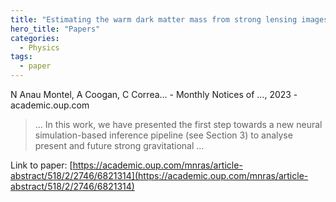 ```yaml
---
title: "Estimating the warm dark matter mass from strong lensing images with truncated marginal neural ratio estimation"
hero_title: "Papers"
categories:
  - Physics
tags:
  - paper
---
```

N Anau Montel, A Coogan, C Correa… - Monthly Notices of …, 2023 - academic.oup.com



>… In this work, we have presented the first step towards a new neural simulation-based inference pipeline (see Section 3) to analyse present and future strong gravitational …

Link to paper: [https://academic.oup.com/mnras/article-abstract/518/2/2746/6821314](https://academic.oup.com/mnras/article-abstract/518/2/2746/6821314)
